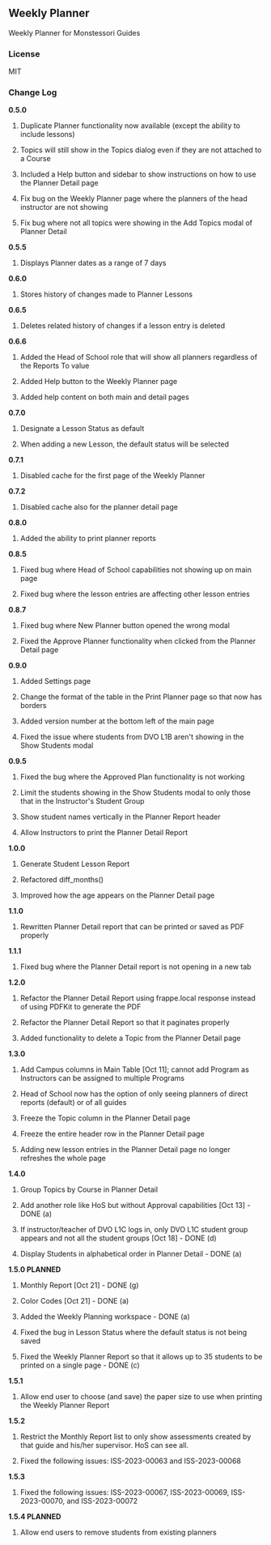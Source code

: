 ## Weekly Planner

Weekly Planner for Monstessori Guides

### License

MIT

### Change Log

**0.5.0**
1. Duplicate Planner functionality now available (except the ability to include lessons)

2. Topics will still show in the Topics dialog even if they are not attached to a Course

3. Included a Help button and sidebar to show instructions on how to use the Planner Detail page

4. Fix bug on the Weekly Planner page where the planners of the head instructor are not showing

5. Fix bug where not all topics were showing in the Add Topics modal of Planner Detail

**0.5.5**
1. Displays Planner dates as a range of 7 days

**0.6.0**
1. Stores history of changes made to Planner Lessons

**0.6.5**
1. Deletes related history of changes if a lesson entry is deleted

**0.6.6**
1. Added the Head of School role that will show all planners regardless of the Reports To value

2. Added Help button to the Weekly Planner page

3. Added help content on both main and detail pages

**0.7.0**
1. Designate a Lesson Status as default

2. When adding a new Lesson, the default status will be selected

**0.7.1**
1. Disabled cache for the first page of the Weekly Planner

**0.7.2**
1. Disabled cache also for the planner detail page

**0.8.0**
1. Added the ability to print planner reports

**0.8.5**
1. Fixed bug where Head of School capabilities not showing up on main page

3. Fixed bug where the lesson entries are affecting other lesson entries

**0.8.7**
1. Fixed bug where New Planner button opened the wrong modal

2. Fixed the Approve Planner functionality when clicked from the Planner Detail page

**0.9.0**
1. Added Settings page

2. Change the format of the table in the Print Planner page so that now has borders

3. Added version number at the bottom left of the main page

4. Fixed the issue where students from DVO L1B aren't showing in the Show Students modal

**0.9.5**
1. Fixed the bug where the Approved Plan functionality is not working

2. Limit the students showing in the Show Students modal to only those that in the Instructor's Student Group

3. Show student names vertically in the Planner Report header

4. Allow Instructors to print the Planner Detail Report

**1.0.0**
1. Generate Student Lesson Report

2. Refactored diff_months()

3. Improved how the age appears on the Planner Detail page

**1.1.0**
1. Rewritten Planner Detail report that can be printed or saved as PDF properly

**1.1.1**
1. Fixed bug where the Planner Detail report is not opening in a new tab

**1.2.0**
1. Refactor the Planner Detail Report using frappe.local response instead of using PDFKit to generate the PDF

2. Refactor the Planner Detail Report so that it paginates properly

3. Added functionality to delete a Topic from the Planner Detail page

**1.3.0**
1. Add Campus columns in Main Table [Oct 11]; cannot add Program as Instructors can be assigned to multiple Programs

2. Head of School now has the option of only seeing planners of direct reports (default) or of all guides

3. Freeze the Topic column in the Planner Detail page

4. Freeze the entire header row in the Planner Detail page

5. Adding new lesson entries in the Planner Detail page no longer refreshes the whole page

**1.4.0**
1. Group Topics by Course in Planner Detail

2. Add another role like HoS but without Approval capabilities [Oct 13] - DONE (a)

3. If instructor/teacher of DVO L1C logs in, only DVO L1C student group appears and not all the student groups [Oct 18] - DONE (d)

4. Display Students in alphabetical order in Planner Detail - DONE (a)

**1.5.0 PLANNED**
1. Monthly Report [Oct 21] - DONE (g)

2. Color Codes [Oct 21] - DONE (a)

3. Added the Weekly Planning workspace - DONE (a)

4. Fixed the bug in Lesson Status where the default status is not being saved

5. Fixed the Weekly Planner Report so that it allows up to 35 students to be printed on a single page - DONE (c)

**1.5.1**
1. Allow end user to choose (and save) the paper size to use when printing the Weekly Planner Report

**1.5.2**
1. Restrict the Monthly Report list to only show assessments created by that guide and his/her supervisor. HoS can see all.

2. Fixed the following issues: ISS-2023-00063 and ISS-2023-00068

**1.5.3**
1. Fixed the following issues: ISS-2023-00067, ISS-2023-00069, ISS-2023-00070, and ISS-2023-00072

**1.5.4 PLANNED**

1. Allow end users to remove students from existing planners